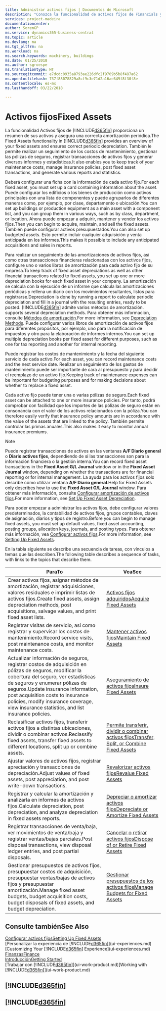 ```yaml
---
title: Administrar activos fijos | Documentos de Microsoft
description: "Conozca la funcionalidad de activos fijos de Financials y obtenga un resumen de cómo trabajar con activos fijos."
services: project-madeira
documentationcenter: 
author: SorenGP
ms.service: dynamics365-business-central
ms.topic: article
ms.devlang: na
ms.tgt_pltfrm: na
ms.workload: na
ms.search.keywords: machinery, buildings
ms.date: 01/25/2018
ms.author: sgroespe
ms.translationtype: HT
ms.sourcegitcommit: e7dcdc0935a8793ae226dfc2f9709b5b8f487a62
ms.openlocfilehash: 737f88078829a8cf9c3e71d2a16ae349f8f30f8e
ms.contentlocale: es-mx
ms.lasthandoff: 03/22/2018

---
```

# <a name="fixed-assets"></a><span data-ttu-id="86a19-103">Activos fijos</span><span class="sxs-lookup"><span data-stu-id="86a19-103">Fixed Assets</span></span>
<span data-ttu-id="86a19-104">La funcionalidad Activos fijos de [!INCLUDE[d365fin](includes/d365fin_md.md)] proporciona un resumen de sus activos y asegura una correcta amortización periódica.</span><span class="sxs-lookup"><span data-stu-id="86a19-104">The Fixed Assets functionality in [!INCLUDE[d365fin](includes/d365fin_md.md)] provides an overview of your fixed assets and ensures correct periodic depreciation.</span></span> <span data-ttu-id="86a19-105">También le permite realizar un seguimiento de los costos de mantenimiento, gestionar las pólizas de seguros, registrar transacciones de activos fijos y generar diversos informes y estadísticas.</span><span class="sxs-lookup"><span data-stu-id="86a19-105">It also enables you to keep track of your maintenance costs, manage insurance policies, post fixed asset transactions, and generate various reports and statistics.</span></span>

<span data-ttu-id="86a19-106">Deberá configurar una ficha con la información de cada activo fijo.</span><span class="sxs-lookup"><span data-stu-id="86a19-106">For each fixed asset, you must set up a card containing information about the asset.</span></span> <span data-ttu-id="86a19-107">Puede configurar los edificios o los bienes de producción como activos principales con una lista de componentes y puede agruparlos de diferentes maneras como, por ejemplo, por clase, departamento o ubicación.</span><span class="sxs-lookup"><span data-stu-id="86a19-107">You can set up buildings or production equipment as a main asset with a component list, and you can group them in various ways, such as by class, department, or location.</span></span> <span data-ttu-id="86a19-108">Ahora puede empezar a adquirir, mantener y vender los activos fijos.</span><span class="sxs-lookup"><span data-stu-id="86a19-108">Then you can begin to acquire, maintain, and sell the fixed assets.</span></span> <span data-ttu-id="86a19-109">También puede configurar activos presupuestados.</span><span class="sxs-lookup"><span data-stu-id="86a19-109">You can also set up budgeted assets.</span></span> <span data-ttu-id="86a19-110">Esto permite incluir cualquier adquisición y venta anticipada en los informes.</span><span class="sxs-lookup"><span data-stu-id="86a19-110">This makes it possible to include any anticipated acquisitions and sales in reports.</span></span>

<span data-ttu-id="86a19-111">Para realizar un seguimiento de las amortizaciones de activos fijos, así como otras transacciones financieras relacionadas con los activos fijos, configure uno o varios libros de amortización para cada activo fijo de su empresa.</span><span class="sxs-lookup"><span data-stu-id="86a19-111">To keep track of fixed asset depreciations as well as other financial transactions related to fixed assets, you set up one or more depreciation books for each fixed asset in your company.</span></span> <span data-ttu-id="86a19-112">La amortización se calcula con la ejecución de un informe que calcula las amortizaciones periódicas y rellena un diario con los movimientos resultantes, listos para registrarse.</span><span class="sxs-lookup"><span data-stu-id="86a19-112">Depreciation is done by running a report to calculate periodic depreciation and fill in a journal with the resulting entries, ready to be posted.</span></span> [!INCLUDE[d365fin](includes/d365fin_md.md)]<span data-ttu-id="86a19-113"> admite varios métodos de amortización.</span><span class="sxs-lookup"><span data-stu-id="86a19-113"> supports several depreciation methods.</span></span> <span data-ttu-id="86a19-114">Para obtener más información, consulte [Métodos de amortización](fa-depreciation-methods.md).</span><span class="sxs-lookup"><span data-stu-id="86a19-114">For more information, see [Depreciation Methods](fa-depreciation-methods.md).</span></span> <span data-ttu-id="86a19-115">Puede configurar varios libros de amortización de activos fijos para diferentes propósitos, por ejemplo, uno para la notificación de impuestos y otro para la elaboración de informes internos.</span><span class="sxs-lookup"><span data-stu-id="86a19-115">You can set up multiple depreciation books per fixed asset for different purposes, such as one for tax reporting and another for internal reporting.</span></span>

<span data-ttu-id="86a19-116">Puede registrar los costos de mantenimiento y la fecha del siguiente servicio de cada activo.</span><span class="sxs-lookup"><span data-stu-id="86a19-116">For each asset, you can record maintenance costs and the next service date.</span></span> <span data-ttu-id="86a19-117">Realizar un seguimiento de los gastos de mantenimiento puede ser importante de cara al presupuesto y para decidir el reemplazo de un activo fijo.</span><span class="sxs-lookup"><span data-stu-id="86a19-117">Keeping track of maintenance expenses can be important for budgeting purposes and for making decisions about whether to replace a fixed asset.</span></span>

<span data-ttu-id="86a19-118">Cada activo fijo puede tener una o varias pólizas de seguro.</span><span class="sxs-lookup"><span data-stu-id="86a19-118">Each fixed asset can be attached to one or more insurance policies.</span></span> <span data-ttu-id="86a19-119">Por tanto, podrá comprobar con facilidad que los importes de las pólizas de seguro están en consonancia con el valor de los activos relacionados con la póliza.</span><span class="sxs-lookup"><span data-stu-id="86a19-119">You can therefore easily verify that insurance policy amounts are in accordance with the value of the assets that are linked to the policy.</span></span> <span data-ttu-id="86a19-120">También permite controlar las primas anuales.</span><span class="sxs-lookup"><span data-stu-id="86a19-120">This also makes it easy to monitor annual insurance premiums.</span></span>

> [!NOTE]  
>   <span data-ttu-id="86a19-121">Puede registrar transacciones de activos en las ventanas **A/F Diario general** o **Diario activos fijos**, dependiendo de si las transacciones son para la información financiera o la gestión interna.</span><span class="sxs-lookup"><span data-stu-id="86a19-121">You can record fixed asset transactions in the **Fixed Asset G/L Journal** window or in the **Fixed Asset Journal** window, depending on whether the transactions are for financial reporting or for internal management.</span></span> <span data-ttu-id="86a19-122">La ayuda para los activos fijos solo describe cómo utilizar ventana **A/F Diario general**.</span><span class="sxs-lookup"><span data-stu-id="86a19-122">Help for Fixed Assets only describes how to use the **Fixed Asset G/L Journal** window.</span></span> <span data-ttu-id="86a19-123">Para obtener más información, consulte [Configurar amortización de activos fijos](fa-how-setup-depreciation.md).</span><span class="sxs-lookup"><span data-stu-id="86a19-123">For more information, see [Set Up Fixed Asset Depreciation](fa-how-setup-depreciation.md).</span></span>

<span data-ttu-id="86a19-124">Para poder empezar a administrar los activos fijos, debe configurar valores predeterminados, la contabilidad de activos fijos, grupos contables, claves de asignación, diarios y tipos de registro.</span><span class="sxs-lookup"><span data-stu-id="86a19-124">Before you can begin to manage fixed assets, you must set up default values, fixed asset accounting, posting groups, allocation keys, journals, and posting types.</span></span> <span data-ttu-id="86a19-125">Para obtener más información, vea [Configurar activos fijos](fa-setup.md).</span><span class="sxs-lookup"><span data-stu-id="86a19-125">For more information, see [Setting Up Fixed Assets](fa-setup.md).</span></span>

<span data-ttu-id="86a19-126">En la tabla siguiente se describe una secuencia de tareas, con vínculos a temas que las describen.</span><span class="sxs-lookup"><span data-stu-id="86a19-126">The following table describes a sequence of tasks, with links to the topics that describe them.</span></span>

| <span data-ttu-id="86a19-127">Para</span><span class="sxs-lookup"><span data-stu-id="86a19-127">To</span></span> | <span data-ttu-id="86a19-128">Vea</span><span class="sxs-lookup"><span data-stu-id="86a19-128">See</span></span> |
| --- | --- |
| <span data-ttu-id="86a19-129">Crear activos fijos, asignar métodos de amortización, registrar adquisiciones, valores residuales e imprimir listas de activos fijos.</span><span class="sxs-lookup"><span data-stu-id="86a19-129">Create fixed assets, assign depreciation methods, post acquisitions, salvage values, and print fixed asset lists.</span></span> |[<span data-ttu-id="86a19-130">Activos fijos adquiridos</span><span class="sxs-lookup"><span data-stu-id="86a19-130">Acquire Fixed Assets</span></span>](fa-how-acquire.md) |
| <span data-ttu-id="86a19-131">Registrar visitas de servicio, así como registrar y supervisar los costos de mantenimiento.</span><span class="sxs-lookup"><span data-stu-id="86a19-131">Record service visits, post maintenance costs, and monitor maintenance costs.</span></span> |[<span data-ttu-id="86a19-132">Mantener activos fijos</span><span class="sxs-lookup"><span data-stu-id="86a19-132">Maintain Fixed Assets</span></span>](fa-how-maintain.md) |
| <span data-ttu-id="86a19-133">Actualizar información de seguros, registrar costos de adquisición en pólizas de seguros, modificar la cobertura del seguro, ver estadísticas de seguros y enumerar pólizas de seguros.</span><span class="sxs-lookup"><span data-stu-id="86a19-133">Update insurance information, post acquisition costs to insurance policies, modify insurance coverage, view insurance statistics, and list insurance policies.</span></span> |[<span data-ttu-id="86a19-134">Aseguramiento de activos fijos</span><span class="sxs-lookup"><span data-stu-id="86a19-134">Insure Fixed Assets</span></span>](fa-how-insure.md) |
| <span data-ttu-id="86a19-135">Reclasificar activos fijos, transferir activos fijos a distintas ubicaciones, dividir o combinar activos.</span><span class="sxs-lookup"><span data-stu-id="86a19-135">Reclassify fixed assets, transfer fixed assets to different locations, split up or combine assets.</span></span> |[<span data-ttu-id="86a19-136">Permite transferir, dividir o combinar activos fijos</span><span class="sxs-lookup"><span data-stu-id="86a19-136">Transfer, Split, or Combine Fixed Assets</span></span>](fa-how-trans-split-combine.md) |
| <span data-ttu-id="86a19-137">Ajustar valores de activos fijos, registrar apreciación y transacciones de depreciación.</span><span class="sxs-lookup"><span data-stu-id="86a19-137">Adjust values of fixed assets, post appreciation, and post write-down transactions.</span></span> |[<span data-ttu-id="86a19-138">Revalorizar activos fijos</span><span class="sxs-lookup"><span data-stu-id="86a19-138">Revalue Fixed Assets</span></span>](fa-how-revalue.md) |
| <span data-ttu-id="86a19-139">Registrar y calcular la amortización y analizarla en informes de activos fijos.</span><span class="sxs-lookup"><span data-stu-id="86a19-139">Calculate depreciation, post depreciation, and  analyze depreciation in fixed assets reports.</span></span> |[<span data-ttu-id="86a19-140">Depreciar o amortizar activos fijos</span><span class="sxs-lookup"><span data-stu-id="86a19-140">Depreciate or Amortize Fixed Assets</span></span>](fa-how-depreciate-amortize.md) |
| <span data-ttu-id="86a19-141">Registrar transacciones de venta/baja, ver movimientos de venta/baja y registrar ventas/bajas parciales.</span><span class="sxs-lookup"><span data-stu-id="86a19-141">Post disposal transactions, view disposal ledger entries, and post partial disposals.</span></span> |[<span data-ttu-id="86a19-142">Cancelar o retirar activos fijos</span><span class="sxs-lookup"><span data-stu-id="86a19-142">Dispose of or Retire Fixed Assets</span></span>](fa-how-dispose-retire.md) |
| <span data-ttu-id="86a19-143">Gestionar presupuestos de activos fijos, presupuestar costos de adquisición, presupuestar ventas/bajas de activos fijos y presupuestar amortización.</span><span class="sxs-lookup"><span data-stu-id="86a19-143">Manage fixed asset budgets, budget acquisition costs, budget disposals of fixed assets, and budget depreciation.</span></span> |[<span data-ttu-id="86a19-144">Gestionar presupuestos de los activos fijos</span><span class="sxs-lookup"><span data-stu-id="86a19-144">Manage Budgets for Fixed Assets</span></span>](fa-how-manage-budgets.md) |

## <a name="see-also"></a><span data-ttu-id="86a19-145">Consulte también</span><span class="sxs-lookup"><span data-stu-id="86a19-145">See Also</span></span>
[<span data-ttu-id="86a19-146">Configurar activos fijos</span><span class="sxs-lookup"><span data-stu-id="86a19-146">Setting Up Fixed Assets</span></span>](fa-setup.md)  
<span data-ttu-id="86a19-147">[Personalizar la experiencia de [!INCLUDE[d365fin](includes/d365fin_md.md)]](ui-experiences.md)</span><span class="sxs-lookup"><span data-stu-id="86a19-147">[Customizing Your [!INCLUDE[d365fin](includes/d365fin_md.md)] Experience](ui-experiences.md)</span></span>  
[<span data-ttu-id="86a19-148">Finanzas</span><span class="sxs-lookup"><span data-stu-id="86a19-148">Finance</span></span>](finance.md)  
[<span data-ttu-id="86a19-149">Introducción</span><span class="sxs-lookup"><span data-stu-id="86a19-149">Getting Started</span></span>](product-get-started.md)  
<span data-ttu-id="86a19-150">[Trabajar con [!INCLUDE[d365fin](includes/d365fin_md.md)]](ui-work-product.md)</span><span class="sxs-lookup"><span data-stu-id="86a19-150">[Working with [!INCLUDE[d365fin](includes/d365fin_md.md)]](ui-work-product.md)</span></span>

## [!INCLUDE[d365fin](includes/free_trial_md.md)]  
## [!INCLUDE[d365fin](includes/training_link_md.md)]

